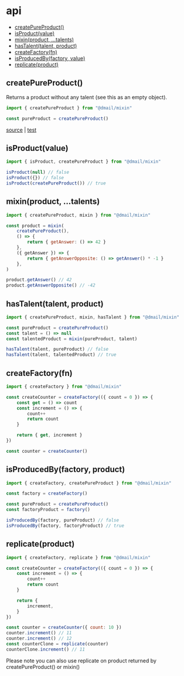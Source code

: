 # api

* [createPureProduct()](./#createpureproduct)
* [isProduct(value)](./isproductvalue)
* [mixin(product, ...talents)](./mixinproduct-talents)
* [hasTalent(talent, product)](./hastalenttalentproduct)
* [createFactory(fn)](./createfactoryfn)
* [isProducedBy(factory, value)](./isproducedbyfactoryvalue)
* [replicate(product)](./replicateproduct)

## createPureProduct()

Returns a product without any talent (see this as an empty object).

```javascript
import { createPureProduct } from "@dmail/mixin"

const pureProduct = createPureProduct()
```

[source](../src/mixin#53) | [test](../src/mixin.test.js)

## isProduct(value)

```javascript
import { isProduct, createPureProduct } from "@dmail/mixin"

isProduct(null) // false
isProduct({}) // false
isProduct(createPureProduct()) // true
```

## mixin(product, ...talents)

```javascript
import { createPureProduct, mixin } from "@dmail/mixin"

const product = mixin(
	createPureProduct(),
	() => {
		return { getAnswer: () => 42 }
	},
	({ getAnswer }) => {
		return { getAnswerOpposite: () => getAnswer() * -1 }
	},
)

product.getAnswer() // 42
product.getAnswerOpposite() // -42
```

## hasTalent(talent, product)

```javascript
import { createPureProduct, mixin, hasTalent } from "@dmail/mixin"

const pureProduct = createPureProduct()
const talent = () => null
const talentedProduct = mixin(pureProduct, talent)

hasTalent(talent, pureProduct) // false
hasTalent(talent, talentedProduct) // true
```

## createFactory(fn)

```javascript
import { createFactory } from "@dmail/mixin"

const createCounter = createFactory(({ count = 0 }) => {
	const get = () => count
	const increment = () => {
		count++
		return count
	}

	return { get, increment }
})

const counter = createCounter()
```

## isProducedBy(factory, product)

```javascript
import { createFactory, createPureProduct } from "@dmail/mixin"

const factory = createFactory()

const pureProduct = createPureProduct()
const factoryProduct = factory()

isProducedBy(factory, pureProduct) // false
isProducedBy(factory, factoryProduct) // true
```

## replicate(product)

```javascript
import { createFactory, replicate } from "@dmail/mixin"

const createCounter = createFactory(({ count = 0 }) => {
	const increment = () => {
		count++
		return count
	}

	return {
		increment,
	}
})

const counter = createCounter({ count: 10 })
counter.increment() // 11
counter.increment() // 12
const counterClone = replicate(counter)
counterClone.increment() // 11
```

Please note you can also use replicate on product returned by createPureProduct() or mixin()
